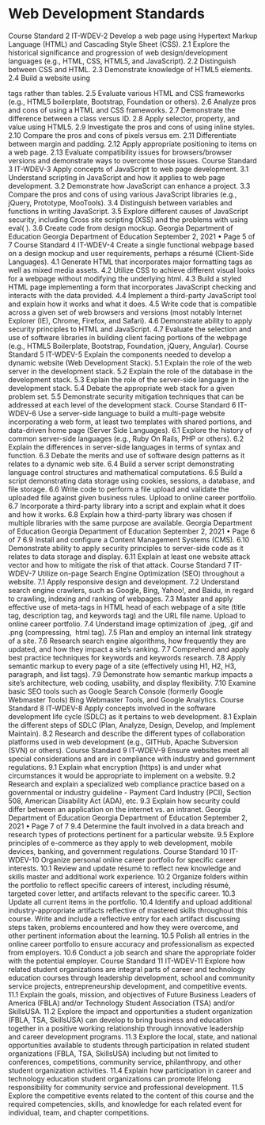 # Web Development Standards
Course Standard 2
IT-WDEV-2
Develop a web page using Hypertext Markup Language (HTML) and Cascading Style
Sheet (CSS).
2.1 Explore the historical significance and progression of web design/development
languages (e.g., HTML, CSS, HTML5, and JavaScript).
2.2 Distinguish between CSS and HTML.
2.3 Demonstrate knowledge of HTML5 elements.
2.4 Build a website using <div> tags rather than tables.
2.5 Evaluate various HTML and CSS frameworks (e.g., HTML5 boilerplate, Bootstrap,
Foundation or others).
2.6 Analyze pros and cons of using a HTML and CSS frameworks.
2.7 Demonstrate the difference between a class versus ID.
2.8 Apply selector, property, and value using HTML5.
2.9 Investigate the pros and cons of using inline styles.
2.10 Compare the pros and cons of pixels versus em.
2.11 Differentiate between margin and padding.
2.12 Apply appropriate positioning to items on a web page.
2.13 Evaluate compatibility issues for browsers/browser versions and demonstrate ways to
overcome those issues.
Course Standard 3
IT-WDEV-3
Apply concepts of JavaScript to web page development.
3.1 Understand scripting in JavaScript and how it applies to web page development.
3.2 Demonstrate how JavaScript can enhance a project.
3.3 Compare the pros and cons of using various JavaScript libraries (e.g., jQuery,
Prototype, MooTools).
3.4 Distinguish between variables and functions in writing JavaScript.
3.5 Explore different causes of JavaScript security, including Cross site scripting (XSS) and
the problems with using eval( ).
3.6 Create code from design mockup.
Georgia Department of Education
Georgia Department of Education
September 2, 2021 • Page 5 of 7
Course Standard 4
IT-WDEV-4
Create a single functional webpage based on a design mockup and user
requirements, perhaps a résumé (Client-Side Languages).
4.1 Generate HTML that incorporates major formatting tags as well as mixed media assets.
4.2 Utilize CSS to achieve different visual looks for a webpage without modifying the
underlying html.
4.3 Build a styled HTML page implementing a form that incorporates JavaScript checking
and interacts with the data provided.
4.4 Implement a third-party JavaScript tool and explain how it works and what it does.
4.5 Write code that is compatible across a given set of web browsers and versions (most
notably Internet Explorer (IE), Chrome, Firefox, and Safari).
4.6 Demonstrate ability to apply security principles to HTML and JavaScript.
4.7 Evaluate the selection and use of software libraries in building client facing portions of
the webpage (e.g., HTML5 Boilerplate, Bootstrap, Foundation, jQuery, Angular).
Course Standard 5
IT-WDEV-5
Explain the components needed to develop a dynamic website (Web Development
Stack).
5.1 Explain the role of the web server in the development stack.
5.2 Explain the role of the database in the development stack.
5.3 Explain the role of the server-side language in the development stack.
5.4 Debate the appropriate web stack for a given problem set.
5.5 Demonstrate security mitigation techniques that can be addressed at each level of the
development stack.
Course Standard 6
IT-WDEV-6
Use a server-side language to build a multi-page website incorporating a web form,
at least two templates with shared portions, and data-driven home page (Server Side
Languages).
6.1 Explore the history of common server-side languages (e.g., Ruby On Rails, PHP or
others).
6.2 Explain the differences in server-side languages in terms of syntax and function.
6.3 Debate the merits and use of software design patterns as it relates to a dynamic web
site.
6.4 Build a server script demonstrating language control structures and mathematical
computations.
6.5 Build a script demonstrating data storage using cookies, sessions, a database, and file
storage.
6.6 Write code to perform a file upload and validate the uploaded file against given
business rules. Upload to online career portfolio.
6.7 Incorporate a third-party library into a script and explain what it does and how it works.
6.8 Explain how a third-party library was chosen if multiple libraries with the same purpose
are available.
Georgia Department of Education
Georgia Department of Education
September 2, 2021 • Page 6 of 7
6.9 Install and configure a Content Management Systems (CMS).
6.10 Demonstrate ability to apply security principles to server-side code as it relates to data
storage and display.
6.11 Explain at least one website attack vector and how to mitigate the risk of that attack.
Course Standard 7
IT-WDEV-7
Utilize on-page Search Engine Optimization (SEO) throughout a website.
7.1 Apply responsive design and development.
7.2 Understand search engine crawlers, such as Google, Bing, Yahoo!, and Baidu, in
regard to crawling, indexing and ranking of webpages.
7.3 Master and apply effective use of meta-tags in HTML head of each webpage of a site
(title tag, description tag, and keywords tag) and the URL file name. Upload to online
career portfolio.
7.4 Understand image optimization of .jpeg, .gif and .png (compressing, <img> html tag).
7.5 Plan and employ an internal link strategy of a site.
7.6 Research search engine algorithms, how frequently they are updated, and how they
impact a site’s ranking.
7.7 Comprehend and apply best practice techniques for keywords and keywords research.
7.8 Apply semantic markup to every page of a site (effectively using H1, H2, H3,
paragraph, and list tags).
7.9 Demonstrate how semantic markup impacts a site’s architecture, web coding, usability,
and display flexibility.
7.10 Examine basic SEO tools such as Google Search Console (formerly Google
Webmaster Tools) Bing Webmaster Tools, and Google Analytics.
Course Standard 8
IT-WDEV-8
Apply concepts involved in the software development life cycle (SDLC) as it pertains
to web development.
8.1 Explain the different steps of SDLC (Plan, Analyze, Design, Develop, and Implement
Maintain).
8.2 Research and describe the different types of collaboration platforms used in web
development (e.g., GITHub, Apache Subversion (SVN) or others).
Course Standard 9
IT-WDEV-9
Ensure websites meet all special considerations and are in compliance with
industry and government regulations.
9.1 Explain what encryption (https) is and under what circumstances it would be
appropriate to implement on a website.
9.2 Research and explain a specialized web compliance practice based on a governmental
or industry guideline - Payment Card Industry (PCI), Section 508, American Disability
Act (ADA), etc.
9.3 Explain how security could differ between an application on the internet vs. an intranet.
Georgia Department of Education
Georgia Department of Education
September 2, 2021 • Page 7 of 7
9.4 Determine the fault involved in a data breach and research types of protections
pertinent for a particular website.
9.5 Explore principles of e-commerce as they apply to web development, mobile devices,
banking, and government regulations.
Course Standard 10
IT-WDEV-10
Organize personal online career portfolio for specific career interests.
10.1 Review and update résumé to reflect new knowledge and skills master and additional
work experience.
10.2 Organize folders within the portfolio to reflect specific careers of interest, including
résumé, targeted cover letter, and artifacts relevant to the specific career.
10.3 Update all current items in the portfolio.
10.4 Identify and upload additional industry-appropriate artifacts reflective of mastered skills
throughout this course. Write and include a reflective entry for each artifact discussing
steps taken, problems encountered and how they were overcome, and other pertinent
information about the learning.
10.5 Polish all entries in the online career portfolio to ensure accuracy and professionalism
as expected from employers.
10.6 Conduct a job search and share the appropriate folder with the potential employer.
Course Standard 11
IT-WDEV-11
Explore how related student organizations are integral parts of career and
technology education courses through leadership development, school and
community service projects, entrepreneurship development, and competitive
events.
11.1 Explain the goals, mission, and objectives of Future Business Leaders of America
(FBLA) and/or Technology Student Association (TSA) and/or SkillsUSA.
11.2 Explore the impact and opportunities a student organization (FBLA, TSA, SkillsUSA)
can develop to bring business and education together in a positive working relationship
through innovative leadership and career development programs.
11.3 Explore the local, state, and national opportunities available to students through
participation in related student organizations (FBLA, TSA, SkillsUSA) including but not
limited to conferences, competitions, community service, philanthropy, and other student
organization activities.
11.4 Explain how participation in career and technology education student organizations can
promote lifelong responsibility for community service and professional development.
11.5 Explore the competitive events related to the content of this course and the required
competencies, skills, and knowledge for each related event for individual, team, and
chapter competitions.

